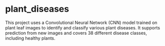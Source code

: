 # plant_diseases

This project uses a Convolutional Neural Network (CNN) model trained on plant leaf images to identify and classify various plant diseases. It supports prediction from new images and covers 38 different disease classes, including healthy plants.
